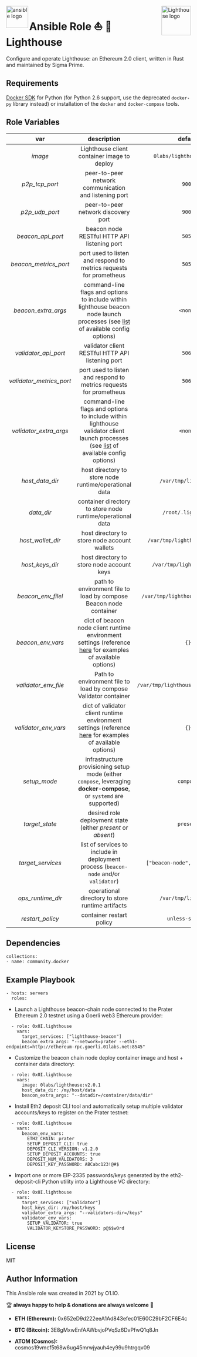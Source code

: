 <p><img src="https://code.benco.io/icon-collection/logos/ansible.svg" alt="ansible logo" title="ansible" align="left" height="60" /></p>
<p><img src="https://miro.medium.com/max/300/1*76dYSeZfdwypV1bzlwPivg.gif" alt="Lighthouse logo" title="lighthouse" align="right" height="80" /></p>

Ansible Role ⛵ 🔗 Lighthouse
=========

Configure and operate Lighthouse: an Ethereum 2.0 client, written in Rust and maintained by Sigma Prime.

Requirements
------------

[Docker SDK](https://docker-py.readthedocs.io/en/stable/) for Python (for Python 2.6 support, use the deprecated `docker-py` library instead) or installation of the `docker` and `docker-compose` tools.

Role Variables
--------------

| var | description | default |
| :---: | :---: | :---: |
| *image* | Lighthouse client container image to deploy | `0labs/lighthouse:latest` |
| *p2p_tcp_port* | peer-to-peer network communication and listening port | `9000` |
| *p2p_udp_port* | peer-to-peer network discovery port | `9000` |
| *beacon_api_port* | beacon node RESTful HTTP API listening port | `5052` |
| *beacon_metrics_port* | port used to listen and respond to metrics requests for prometheus | `5054` |
| *beacon_extra_args* | command-line flags and options to include within lighthouse beacon node launch processes (see [list](https://github.com/sigp/lighthouse/issues/1876) of available config options) | `<none>` |
| *validator_api_port* | validator client RESTful HTTP API listening port | `5062` |
| *validator_metrics_port* | port used to listen and respond to metrics requests for prometheus | `5064` |
| *validator_extra_args* | command-line flags and options to include within lighthouse validator client launch processes (see [list](https://github.com/sigp/lighthouse/issues/1876) of available config options) | `<none>` |
| *host_data_dir* | host directory to store node runtime/operational data | `/var/tmp/lighthouse` |
| *data_dir* | container directory to store node runtime/operational data | `/root/.lighthouse` |
| *host_wallet_dir* | host directory to store node account wallets | `/var/tmp/lighthouse/wallets` |
| *host_keys_dir* | host directory to store node account keys | `/var/tmp/lighthouse/keys` |
| *beacon_env_filel* | path to environment file to load by compose Beacon node container | `/var/tmp/lighthouse/.beacon.env` |
| *beacon_env_vars* | dict of beacon node client runtime environment settings (reference [here](https://github.com/0x0I/container-file-lighthouse#operations) for examples of available options) | `{}` |
| *validator_env_file* | Path to environment file to load by compose Validator container | `/var/tmp/lighthouse/.validator.env` |
| *validator_env_vars* | dict of validator client runtime environment settings (reference [here](https://github.com/0x0I/container-file-lighthouse#operations) for examples of available options) | `{}` |
| *setup_mode* | infrastructure provisioning setup mode (either `compose`, leveraging **docker-compose**, or `systemd` are supported) | `compose` |
| *target_state* | desired role deployment state (either *present* or *absent*) | `present` |
| *target_services* | list of services to include in deployment process (`beacon-node` and/or `validator`) | `["beacon-node", "validator"]` |
| *ops_runtime_dir* | operational directory to store runtime artifacts | `/var/tmp/lighthouse` |
| *restart_policy* | container restart policy | `unless-stopped` |

Dependencies
------------
```
collections:
- name: community.docker
```
Example Playbook
----------------
```
- hosts: servers
  roles:
```

* Launch a Lighthouse beacon-chain node connected to the Prater Ethereum 2.0 testnet using a Goerli web3 Ethereum provider:
```
  - role: 0x0I.lighthouse
    vars:
      target_services: ["lighthouse-beacon"]
      beacon_extra_args: "--network=prater --eth1-endpoints=http://ethereum-rpc.goerli.01labs.net:8545"
```

* Customize the beacon chain node deploy container image and host + container data directory:
```
  - role: 0x0I.lighthouse
    vars:
      image: 0labs/lighthouse:v2.0.1
      host_data_dir: /my/host/data
      beacon_extra_args: "--datadir=/container/data/dir"
```

* Install Eth2 deposit CLI tool and automatically setup multiple validator accounts/keys to register on the Prater testnet:
```
  - role: 0x0I.lighthouse
    vars:
      beacon_env_vars:
        ETH2_CHAIN: prater
        SETUP_DEPOSIT_CLI: true
        DEPOSIT_CLI_VERSION: v1.2.0
        SETUP_DEPOSIT_ACCOUNTS: true
        DEPOSIT_NUM_VALIDATORS: 3
        DEPOSIT_KEY_PASSWORD: ABCabc123!@#$
```

* Import one or more EIP-2335 passwords/keys generated by the eth2-deposit-cli Python utility into a Lighthouse VC directory:
```
  - role: 0x0I.lighthouse
    vars:
      target_services: ["validator"]
      host_keys_dir: /my/host/keys
      validator_extra_args: "--validators-dir=/keys"
      validator_env_vars:
        SETUP_VALIDATOR: true
        VALIDATOR_KEYSTORE_PASSWORD: p@$$w0rd
```

License
-------

MIT

Author Information
------------------

This Ansible role was created in 2021 by O1.IO.

🏆 **always happy to help & donations are always welcome** 💸

* **ETH (Ethereum):** 0x652eD9d222eeA1Ad843efec01E60C29bF2CF6E4c

* **BTC (Bitcoin):** 3E8gMxwEnfAAWbvjoPVqSz6DvPfwQ1q8Jn

* **ATOM (Cosmos):** cosmos19vmcf5t68w6ug45mrwjyauh4ey99u9htrgqv09
